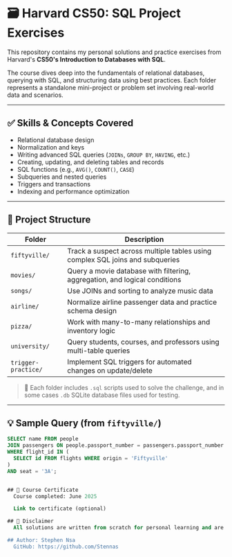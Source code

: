 # 🗃️ Harvard CS50: SQL Project Exercises

This repository contains my personal solutions and practice exercises from Harvard's **CS50's Introduction to Databases with SQL**.

The course dives deep into the fundamentals of relational databases, querying with SQL, and structuring data using best practices. Each folder represents a standalone mini-project or problem set involving real-world data and scenarios.

---

## ✅ Skills & Concepts Covered

- Relational database design
- Normalization and keys
- Writing advanced SQL queries (`JOINs`, `GROUP BY`, `HAVING`, etc.)
- Creating, updating, and deleting tables and records
- SQL functions (e.g., `AVG()`, `COUNT()`, `CASE`)
- Subqueries and nested queries
- Triggers and transactions
- Indexing and performance optimization

---

## 📁 Project Structure

| Folder | Description |
|--------|-------------|
| `fiftyville/` | Track a suspect across multiple tables using complex SQL joins and subqueries |
| `movies/`     | Query a movie database with filtering, aggregation, and logical conditions |
| `songs/`      | Use JOINs and sorting to analyze music data |
| `airline/`    | Normalize airline passenger data and practice schema design |
| `pizza/`      | Work with many-to-many relationships and inventory logic |
| `university/` | Query students, courses, and professors using multi-table queries |
| `trigger-practice/` | Implement SQL triggers for automated changes on update/delete |

> 📌 Each folder includes `.sql` scripts used to solve the challenge, and in some cases `.db` SQLite database files used for testing.

---

## 💡 Sample Query (from `fiftyville/`)
```sql
SELECT name FROM people
JOIN passengers ON people.passport_number = passengers.passport_number
WHERE flight_id IN (
  SELECT id FROM flights WHERE origin = 'Fiftyville'
)
AND seat = '3A';


## 🧾 Course Certificate
  Course completed: June 2025

  Link to certificate (optional)

## 🔐 Disclaimer
  All solutions are written from scratch for personal learning and are publicly available only after the course completion. Please don’t copy and submit as your own if you're currently enrolled.

## Author: Stephen Nsa
  GitHub: https://github.com/Stennas

